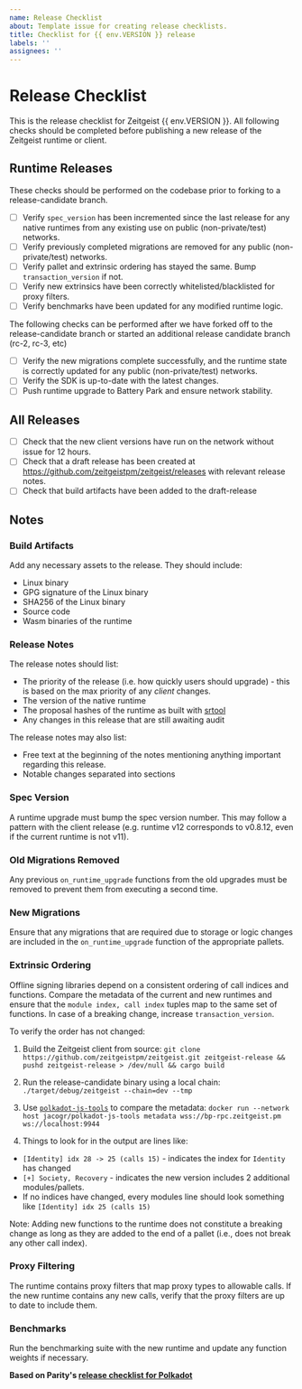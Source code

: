 ```yaml
---
name: Release Checklist
about: Template issue for creating release checklists.
title: Checklist for {{ env.VERSION }} release
labels: ''
assignees: ''
---
```


# Release Checklist

This is the release checklist for Zeitgeist {{ env.VERSION }}. All following checks should be completed before publishing a new release of the Zeitgeist runtime or client.

## Runtime Releases

These checks should be performed on the codebase prior to forking to a release-candidate branch.

- [ ] Verify `spec_version` has been incremented since the last release for any native runtimes from any existing use on public (non-private/test) networks.
- [ ] Verify previously completed migrations are removed for any public (non-private/test) networks.
- [ ] Verify pallet and extrinsic ordering has stayed the same. Bump `transaction_version` if not.
- [ ] Verify new extrinsics have been correctly whitelisted/blacklisted for proxy filters.
- [ ] Verify benchmarks have been updated for any modified runtime logic.

The following checks can be performed after we have forked off to the release-candidate branch or started an additional release candidate branch (rc-2, rc-3, etc)

- [ ] Verify the new migrations complete successfully, and the runtime state is correctly updated for any public (non-private/test) networks.
- [ ] Verify the SDK is up-to-date with the latest changes.
- [ ] Push runtime upgrade to Battery Park and ensure network stability.

## All Releases
- [ ] Check that the new client versions have run on the network without issue for 12 hours.
- [ ] Check that a draft release has been created at https://github.com/zeitgeistpm/zeitgeist/releases with relevant release
notes.
- [ ] Check that build artifacts have been added to the draft-release

## Notes

### Build Artifacts

Add any necessary assets to the release. They should include:

- Linux binary
- GPG signature of the Linux binary
- SHA256 of the Linux binary
- Source code
- Wasm binaries of the runtime

### Release Notes

The release notes should list:

- The priority of the release (i.e. how quickly users should upgrade) - this is based on the max priority of any *client* changes.
- The version of the native runtime
- The proposal hashes of the runtime as built with [srtool](https://gitlab.com/chevdor/srtool)
- Any changes in this release that are still awaiting audit

The release notes may also list:

- Free text at the beginning of the notes mentioning anything important regarding this release.
- Notable changes separated into sections

### Spec Version

A runtime upgrade must bump the spec version number. This may follow a pattern with the client release (e.g. runtime v12 corresponds to v0.8.12, even if the current runtime is not v11).

### Old Migrations Removed

Any previous `on_runtime_upgrade` functions from the old upgrades must be removed to prevent them from executing a second time.

### New Migrations

Ensure that any migrations that are required due to storage or logic changes are included in the `on_runtime_upgrade` function of the appropriate pallets.

### Extrinsic Ordering

Offline signing libraries depend on a consistent ordering of call indices and
functions. Compare the metadata of the current and new runtimes and ensure that
the `module index, call index` tuples map to the same set of functions. In case
of a breaking change, increase `transaction_version`.

To verify the order has not changed:

1. Build the Zeitgeist client from source: `git clone https://github.com/zeitgeistpm/zeitgeist.git zeitgeist-release && pushd zeitgeist-release > /dev/null && cargo build`
2. Run the release-candidate binary using a local chain: `./target/debug/zeitgeist --chain=dev --tmp`
3. Use [`polkadot-js-tools`](https://github.com/polkadot-js/tools) to compare the metadata: `docker run --network host jacogr/polkadot-js-tools metadata wss://bp-rpc.zeitgeist.pm ws://localhost:9944`

4. Things to look for in the output are lines like:
  - `[Identity] idx 28 -> 25 (calls 15)` - indicates the index for `Identity` has changed
  - `[+] Society, Recovery` - indicates the new version includes 2 additional modules/pallets.
  - If no indices have changed, every modules line should look something like `[Identity] idx 25 (calls 15)`

Note: Adding new functions to the runtime does not constitute a breaking change
as long as they are added to the end of a pallet (i.e., does not break any
other call index).

### Proxy Filtering

The runtime contains proxy filters that map proxy types to allowable calls. If
the new runtime contains any new calls, verify that the proxy filters are up to
date to include them.

### Benchmarks

Run the benchmarking suite with the new runtime and update any function weights
if necessary.

**Based on Parity's [release checklist for Polkadot](https://raw.githubusercontent.com/paritytech/polkadot/master/.github/ISSUE_TEMPLATE/release.md)**
